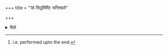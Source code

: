 +++
title = "18 सिद्धमिष्टिः सन्तिष्ठते"

+++

<details><summary>थिते</summary>

18. The offering stands completely established[^1] in the usual manner.  

[^1]: i.e. performed upto the end.
</details>

